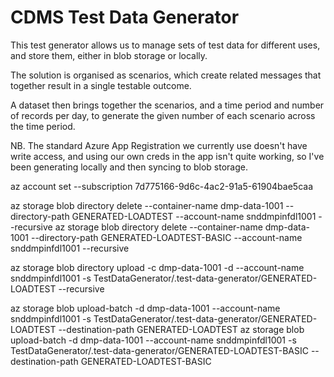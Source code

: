 # CDMS Test Data Generator

This test generator allows us to manage sets of test data for different uses, and store them, either in blob storage or
locally.

The solution is organised as scenarios, which create related messages that together result in a single testable outcome.

A dataset then brings together the scenarios, and a time period and number of records per day, to generate the given
number of each scenario across the time period.

NB. The standard Azure App Registration we currently use doesn't have write access, and using our own creds in the app
isn't quite working, so I've been generating locally and then syncing to blob storage.

az account set --subscription 7d775166-9d6c-4ac2-91a5-61904bae5caa

az storage blob directory delete --container-name dmp-data-1001 --directory-path GENERATED-LOADTEST --account-name
snddmpinfdl1001 --recursive
az storage blob directory delete --container-name dmp-data-1001 --directory-path GENERATED-LOADTEST-BASIC --account-name
snddmpinfdl1001 --recursive

az storage blob directory upload -c dmp-data-1001 -d --account-name snddmpinfdl1001 -s
TestDataGenerator/.test-data-generator/GENERATED-LOADTEST --recursive

az storage blob upload-batch -d dmp-data-1001 --account-name snddmpinfdl1001 -s
TestDataGenerator/.test-data-generator/GENERATED-LOADTEST --destination-path GENERATED-LOADTEST
az storage blob upload-batch -d dmp-data-1001 --account-name snddmpinfdl1001 -s
TestDataGenerator/.test-data-generator/GENERATED-LOADTEST-BASIC --destination-path GENERATED-LOADTEST-BASIC